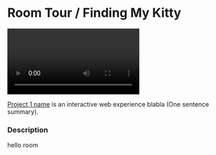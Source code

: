 #  Room Tour / Finding My Kitty
![demo](https://github.com/popper123/iml300/blob/master/project-1/asset/room1.mp4)

[Project 1 name](http://popper123.github.io/iml300/project-1) is an interactive web experience blabla (One sentence summary).


### Description

hello room
